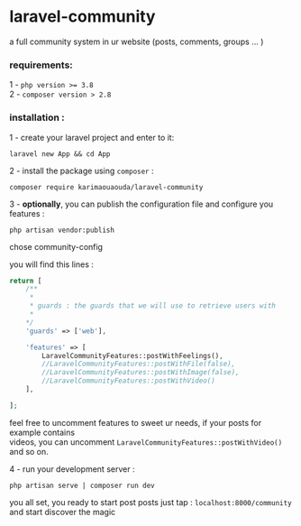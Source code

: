 # laravel-community
a full community system in ur website (posts, comments, groups ... )

### requirements:
1 - ``php version >= 3.8``\
2 - ``composer version > 2.8``

### installation :
1 - create your laravel project and enter to it:
```shell
laravel new App && cd App
```

2 - install the package using `composer` :
````shell
composer require karimaouaouda/laravel-community
````

3 - **optionally**, you can publish the configuration file and configure you features :
````shell
php artisan vendor:publish 
````
chose community-config

you will find this lines : 
````php
return [
    /**
     *
     * guards : the guards that we will use to retrieve users with
     *
    */
    'guards' => ['web'],

    'features' => [
        LaravelCommunityFeatures::postWithFeelings(),
        //LaravelCommunityFeatures::postWithFile(false),
        //LaravelCommunityFeatures::postWithImage(false),
        //LaravelCommunityFeatures::postWithVideo()
    ],

];
````

feel free to uncomment features to sweet ur needs, if your posts for example contains\
videos, you can uncomment ````LaravelCommunityFeatures::postWithVideo()```` and so on.

4 - run your development server :
`````shell
php artisan serve | composer run dev
`````

you all set, you ready to start post posts just tap : ``localhost:8000/community`` and start discover the magic

